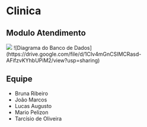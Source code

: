 # Clinica

## Modulo Atendimento
<img src= "https://drive.google.com/file/d/1CIv4mGnCSIMCRasd-AFifzvKYhbUPiM2/view?usp=sharing">
![Diagrama do Banco de Dados](https://drive.google.com/file/d/1CIv4mGnCSIMCRasd-AFifzvKYhbUPiM2/view?usp=sharing)

## Equipe
* Bruna Ribeiro
* João Marcos
* Lucas Augusto
* Mario Pelizon
* Tarcísio de Oliveira
